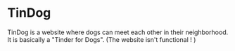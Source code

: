 # TinDog
TinDog is a website where dogs can meet each other in their neighborhood. It is basically a "Tinder for Dogs". (The website isn't functional ! )
